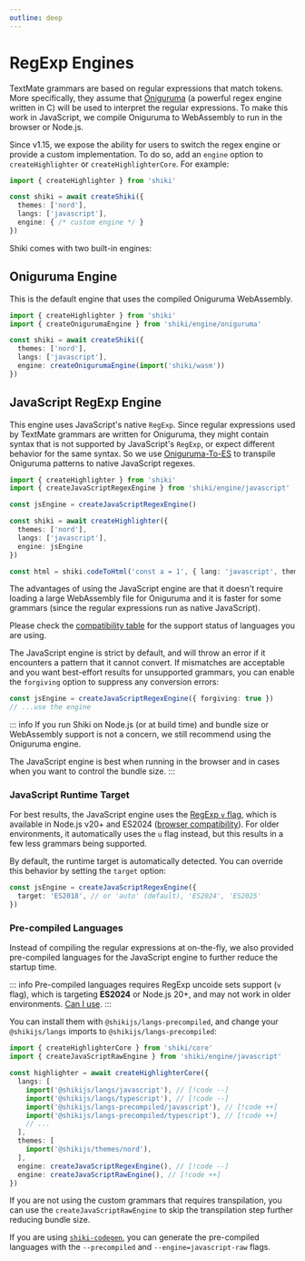 ```yaml
---
outline: deep
---
```


# RegExp Engines

TextMate grammars are based on regular expressions that match tokens. More specifically, they assume that [Oniguruma](https://github.com/kkos/oniguruma) (a powerful regex engine written in C) will be used to interpret the regular expressions. To make this work in JavaScript, we compile Oniguruma to WebAssembly to run in the browser or Node.js.

Since v1.15, we expose the ability for users to switch the regex engine or provide a custom implementation. To do so, add an `engine` option to `createHighlighter` or `createHighlighterCore`. For example:

```ts
import { createHighlighter } from 'shiki'

const shiki = await createShiki({
  themes: ['nord'],
  langs: ['javascript'],
  engine: { /* custom engine */ }
})
```

Shiki comes with two built-in engines:

## Oniguruma Engine

This is the default engine that uses the compiled Oniguruma WebAssembly.

```ts
import { createHighlighter } from 'shiki'
import { createOnigurumaEngine } from 'shiki/engine/oniguruma'

const shiki = await createShiki({
  themes: ['nord'],
  langs: ['javascript'],
  engine: createOnigurumaEngine(import('shiki/wasm'))
})
```

## JavaScript RegExp Engine

This engine uses JavaScript's native `RegExp`. Since regular expressions used by TextMate grammars are written for Oniguruma, they might contain syntax that is not supported by JavaScript's `RegExp`, or expect different behavior for the same syntax. So we use [Oniguruma-To-ES](https://github.com/slevithan/oniguruma-to-es) to transpile Oniguruma patterns to native JavaScript regexes.

```ts {2,4,9}
import { createHighlighter } from 'shiki'
import { createJavaScriptRegexEngine } from 'shiki/engine/javascript'

const jsEngine = createJavaScriptRegexEngine()

const shiki = await createHighlighter({
  themes: ['nord'],
  langs: ['javascript'],
  engine: jsEngine
})

const html = shiki.codeToHtml('const a = 1', { lang: 'javascript', theme: 'nord' })
```

The advantages of using the JavaScript engine are that it doesn't require loading a large WebAssembly file for Oniguruma and it is faster for some grammars (since the regular expressions run as native JavaScript).

Please check the [compatibility table](/references/engine-js-compat) for the support status of languages you are using.

The JavaScript engine is strict by default, and will throw an error if it encounters a pattern that it cannot convert. If mismatches are acceptable and you want best-effort results for unsupported grammars, you can enable the `forgiving` option to suppress any conversion errors:

```ts
const jsEngine = createJavaScriptRegexEngine({ forgiving: true })
// ...use the engine
```

::: info
If you run Shiki on Node.js (or at build time) and bundle size or WebAssembly support is not a concern, we still recommend using the Oniguruma engine.

The JavaScript engine is best when running in the browser and in cases when you want to control the bundle size.
:::

### JavaScript Runtime Target

For best results, the JavaScript engine uses the [RegExp `v` flag](https://developer.mozilla.org/en-US/docs/Web/JavaScript/Reference/Global_Objects/RegExp/unicodeSets), which is available in Node.js v20+ and ES2024 ([browser compatibility](https://developer.mozilla.org/en-US/docs/Web/JavaScript/Reference/Global_Objects/RegExp/unicodeSets#browser_compatibility)). For older environments, it automatically uses the `u` flag instead, but this results in a few less grammars being supported.

By default, the runtime target is automatically detected. You can override this behavior by setting the `target` option:

```ts
const jsEngine = createJavaScriptRegexEngine({
  target: 'ES2018', // or 'auto' (default), 'ES2024', 'ES2025'
})
```

### Pre-compiled Languages

Instead of compiling the regular expressions at on-the-fly, we also provided pre-compiled languages for the JavaScript engine to further reduce the startup time.

::: info
Pre-compiled languages requires RegExp uncoide sets support (`v` flag), which is targeting **ES2024** or Node.js 20+, and may not work in older environments. [Can I use](https://caniuse.com/mdn-javascript_builtins_regexp_unicode).
:::

You can install them with `@shikijs/langs-precompiled`, and change your `@shikijs/langs` imports to `@shikijs/langs-precompiled`:

```ts
import { createHighlighterCore } from 'shiki/core'
import { createJavaScriptRawEngine } from 'shiki/engine/javascript'

const highlighter = await createHighlighterCore({
  langs: [
    import('@shikijs/langs/javascript'), // [!code --]
    import('@shikijs/langs/typescript'), // [!code --]
    import('@shikijs/langs-precompiled/javascript'), // [!code ++]
    import('@shikijs/langs-precompiled/typescript'), // [!code ++]
    // ...
  ],
  themes: [
    import('@shikijs/themes/nord'),
  ],
  engine: createJavaScriptRegexEngine(), // [!code --]
  engine: createJavaScriptRawEngine(), // [!code ++]
})
```

If you are not using the custom grammars that requires transpilation, you can use the `createJavaScriptRawEngine` to skip the transpilation step further reducing bundle size.

If you are using [`shiki-codegen`](/packages/codegen), you can generate the pre-compiled languages with the `--precompiled` and `--engine=javascript-raw` flags.
